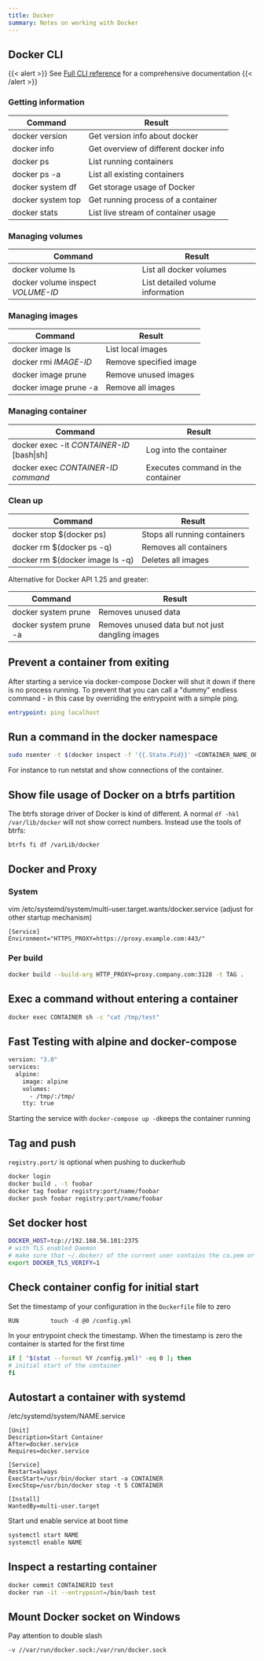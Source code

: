 ```yaml
---
title: Docker
summary: Notes on working with Docker
---
```


## Docker CLI

{{< alert >}}
See [Full CLI reference](https://docs.docker.com/engine/reference/commandline/docker/#child-commands) for a comprehensive documentation
{{< /alert >}}

### Getting information

| Command           | Result                                |
| ----------------- | ------------------------------------- |
| docker version    | Get version info about docker         |
| docker info       | Get overview of different docker info |
| docker ps         | List running containers               |
| docker ps -a      | List all existing containers          |
| docker system df  | Get storage usage of Docker           |
| docker system top | Get running process of a container    |
| docker stats      | List live stream of container usage   |

### Managing volumes

| Command                           | Result                           |
| --------------------------------- | -------------------------------- |
| docker volume ls                  | List all docker volumes          |
| docker volume inspect _VOLUME-ID_ | List detailed volume information |

### Managing images

| Command               | Result                 |
| --------------------- | ---------------------- |
| docker image ls       | List local images      |
| docker rmi _IMAGE-ID_ | Remove specified image |
| docker image prune    | Remove unused images   |
| docker image prune -a | Remove all images      |

### Managing container

| Command                                   | Result                            |
| ----------------------------------------- | --------------------------------- |
| docker exec -it _CONTAINER-ID_ [bash\|sh] | Log into the container            |
| docker exec _CONTAINER-ID_ _command_      | Executes command in the container |

### Clean up

| Command                         | Result                       |
| ------------------------------- | ---------------------------- |
| docker stop $(docker ps)        | Stops all running containers |
| docker rm $(docker ps -q)       | Removes all containers       |
| docker rm $(docker image ls -q) | Deletes all images           |

Alternative for Docker API 1.25 and greater:

| Command                | Result                                           |
| ---------------------- | ------------------------------------------------ |
| docker system prune    | Removes unused data                              |
| docker system prune -a | Removes unused data but not just dangling images |

## Prevent a container from exiting

After starting a service via docker-compose Docker will shut it down if there is no process running. To prevent that you can call a "dummy" endless command - in this case by overriding the entrypoint with a simple ping.

```yaml
entrypoint: ping localhost
```

## Run a command in the docker namespace

```sh
sudo nsenter -t $(docker inspect -f '{{.State.Pid}}' <CONTAINER_NAME_OR_ID>) -n <CMD>
```

For instance to run netstat and show connections of the container.

## Show file usage of Docker on a btrfs partition

The btrfs storage driver of Docker is kind of different. A normal `df -hkl /var/lib/docker` will not show correct numbers. Instead use the tools of btrfs:

```bash
btrfs fi df /varLib/docker
```

## Docker and Proxy

### System

vim /etc/systemd/system/multi-user.target.wants/docker.service (adjust for other startup mechanism)

```
[Service]
Environment="HTTPS_PROXY=https://proxy.example.com:443/"
```

### Per build

```bash
docker build --build-arg HTTP_PROXY=proxy.company.com:3128 -t TAG .
```

## Exec a command without entering a container

```bash
docker exec CONTAINER sh -c "cat /tmp/test"
```

## Fast Testing with alpine and docker-compose

```bash
version: "3.0"
services:
  alpine:
    image: alpine
    volumes:
      - /tmp/:/tmp/
    tty: true
```

Starting the service with `docker-compose up -d`keeps the container running

## Tag and push

`registry.port/` is optional when pushing to duckerhub

```sh
docker login
docker build . -t foobar
docker tag foobar registry:port/name/foobar
docker push foobar registry:port/name/foobar
```

## Set docker host

```bash
DOCKER_HOST=tcp://192.168.56.101:2375
# with TLS enabled Daemon
# make sure that ~/.docker/ of the current user contains the ca.pem or the {cert,key}.pem in case of client auth
export DOCKER_TLS_VERIFY=1
```

## Check container config for initial start

Set the timestamp of your configuration in the `Dockerfile` file to zero

```
RUN         touch -d @0 /config.yml
```

In your entrypoint check the timestamp. When the timestamp is zero the container is started for the first time

```bash
if [ "$(stat --format %Y /config.yml)" -eq 0 ]; then
# initial start of the container
fi
```

## Autostart a container with systemd

/etc/systemd/system/NAME.service

```
[Unit]
Description=Start Container
After=docker.service
Requires=docker.service

[Service]
Restart=always
ExecStart=/usr/bin/docker start -a CONTAINER
ExecStop=/usr/bin/docker stop -t 5 CONTAINER

[Install]
WantedBy=multi-user.target
```

Start und enable service at boot time

```bash
systemctl start NAME
systemctl enable NAME
```

## Inspect a restarting container

```bash
docker commit CONTAINERID test
docker run -it --entrypoint=/bin/bash test
```

## Mount Docker socket on Windows

Pay attention to double slash

```sh
-v //var/run/docker.sock:/var/run/docker.sock
```
